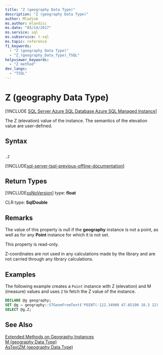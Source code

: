 ```yaml
---
title: "Z (geography Data Type)"
description: "Z (geography Data Type)"
author: MladjoA
ms.author: mlandzic
ms.date: "03/14/2017"
ms.service: sql
ms.subservice: t-sql
ms.topic: reference
f1_keywords:
  - "Z (geography Data Type)"
  - "Z_(geography_Data_Type)_TSQL"
helpviewer_keywords:
  - "Z method"
dev_langs:
  - "TSQL"
---
```

# Z (geography Data Type)
[!INCLUDE [SQL Server Azure SQL Database Azure SQL Managed Instance](../../includes/applies-to-version/sql-asdb-asdbmi.md)]

  The Z (elevation) value of the instance. The semantics of the elevation value are user-defined.  
  
## Syntax  
  
```  
  
.Z  
```  
  
[!INCLUDE[sql-server-tsql-previous-offline-documentation](../../includes/sql-server-tsql-previous-offline-documentation.md)]

## Return Types
 [!INCLUDE[ssNoVersion](../../includes/ssnoversion-md.md)] type: **float**  
  
 CLR type: **SqlDouble**  
  
## Remarks  
 The value of this property is null if the **geography** instance is not a point, as well as for any **Point** instance for which it is not set.  
  
 This property is read-only.  
  
 Z-coordinates are not used in any calculations made by the library and are not carried through any library calculations.  
  
## Examples  
 The following example creates a `Point` instance with Z (elevation) and M (measure) values and uses `Z` to fetch the Z value of the instance.  
  
```sql
DECLARE @g geography;  
SET @g = geography::STGeomFromText('POINT(-122.34900 47.65100 10.3 12)', 4326);  
SELECT @g.Z;  
```  
  
## See Also  
 [Extended Methods on Geography Instances](../../t-sql/spatial-geography/extended-methods-on-geography-instances.md)   
 [M &#40;geography Data Type&#41;](../../t-sql/spatial-geography/m-geography-data-type.md)   
 [AsTextZM &#40;geography Data Type&#41;](../../t-sql/spatial-geography/astextzm-geography-data-type.md)  
  
  
